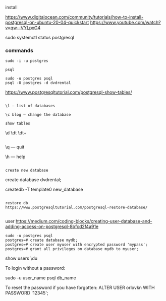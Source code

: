 install

https://www.digitalocean.com/community/tutorials/how-to-install-postgresql-on-ubuntu-20-04-quickstart
https://www.youtube.com/watch?v=qw--VYLpxG4

sudo systemctl status postgresql



### commands
```
sudo -i -u postgres

psql

sudo -u postgres psql
psql -U postgres -d dvdrental
```

https://www.postgresqltutorial.com/postgresql-show-tables/
```

\l — list of databases

\c blog — change the database

show tables
```
\d
\dt 
\dt+

```
```
\q — quit

\h — help
```

create new database
```
create database dvdrental;

createdb -T template0 new_database
```

restore db
https://www.postgresqltutorial.com/postgresql-restore-database/

```

```
```

user
https://medium.com/coding-blocks/creating-user-database-and-adding-access-on-postgresql-8bfcd2f4a91e
```
sudo -u postgres psql
postgres=# create database mydb;
postgres=# create user myuser with encrypted password 'mypass';
postgres=# grant all privileges on database mydb to myuser;
```


show users
\du

To login without a password:

sudo -u user_name psql db_name

To reset the password if you have forgotten:
ALTER USER orlovkn WITH PASSWORD '12345';